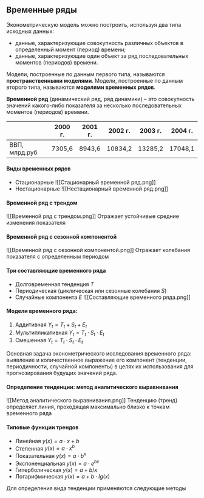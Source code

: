 ## Временные ряды

Эконометрическую модель можно построить, используя два типа исходных данных:
- данные, характеризующие совокупность различных объектов в определенный момент (период) времени;
- данные, характеризующие один объект за ряд последовательных моментов (периодов) времени.
 
Модели, построенные по данным первого типа, называются **пространственными моделями**. Модели, построенные по данным второго типа, называются **моделями временных рядов**.

**Временной ряд** (динамический ряд, ряд динамики) – это совокупность значений какого-либо показателя за несколько последовательных моментов (периодов) времени. 

|               | 2000 г. | 2001 г. | 2002 г. | 2003 г. | 2004 г. |
| ------------- | ------- | ------- | ------- | ------- | ------- |
| ВВП, млрд.руб | 7305,6  | 8943,6  | 10834,2 | 13285,2 | 17048,1 | 

#### Виды временных рядов

- Стационарные 
  ![[Стационарный временной ряд.png]]
- Нестационарные
  ![[Нестационарный временной ряд.png]]

#### Временной ряд с трендом

![[Временной ряд с трендом.png]]
Отражает устойчивые средние изменения показателя

#### Временной ряд с сезонной компонентой

![[Временной ряд с сезонной компонентой.png]]
Отражает колебания показателя с определенным периодом

#### Три составляющие временного ряда

- Долговременная тенденция $T$
- Периодическая (циклическая или сезонные колебания $S$) 
- Случайные компонента $E$
![[Составляющие временного ряда.png]]

#### Модели временного ряда:

1. Аддитивная $Y_{t}=T_{t}+S_{t}+E_{t}$
2. Мультипликативная $Y_{t}=T_{t} \cdot S_{t} \cdot E_{t}$
3. Смешенная $Y_{t}=T_{t} \cdot S_{t} \cdot E_{t}$

Основная задача эконометрического исследования временного ряда:
выявление и количественное выражение его компонент (тенденции, периодичности, случайной компоненты) в целях их использования для прогнозирования будущих значений ряда.

#### Определение тенденции: метод аналитического выравнивания

![[Метод аналитического выравнивания.png]]
Тенденцию (тренд) определяет линия, проходящая максимально близко к точкам временного ряда

#### Типовые функции трендов

- Линейная
   $y(x)=a \cdot x + b$
- Степенная 
  $y(x)=a \cdot x^{b}$
- Показательная 
  $y(x)=a \cdot b^{x}$
- Экспоненциальная 
  $y(x)=a \cdot e^{bx}$
- Гиперболическая 
$y(x)=a+b/x$
- Логарифмическая 
$y(x)=a+b \cdot lg(x)$

Для определения вида тенденции применяются следующие методы
